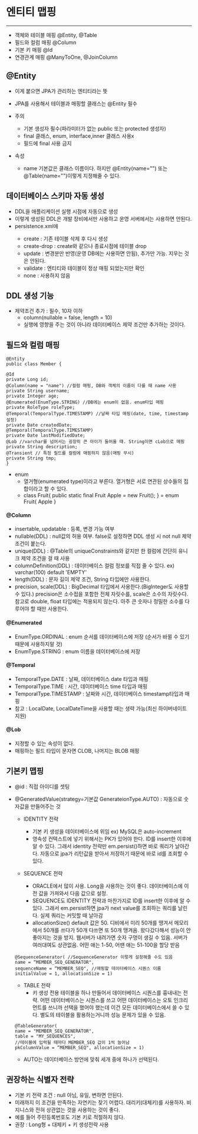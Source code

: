 # 엔티티 맵핑
___
- 객체와 테이블 매핑 @Entity, @Table
- 필드와 컬럼 매핑 @Column
- 기본 키 매핑 @Id
- 연경관계 매핑 @ManyToOne, @JoinColumn

## @Entity
- 이게 붙으면 JPA가 관리하는 엔티티라는 뜻
- JPA를 사용해서 테이블과 매핑할 클래스는 @Entity 필수

- 주의
  * 기본 생성자 필수(파라미터가 없는 public 또는 protected 생성자)
  * final 클래스, enum, interface,inner 클래스 사용x
  * 필드에 final 사용 금지

- 속성   
  - name 기본값은 클래스 이름이다. 하지만 @Entity(name="") 또는 @Table(name="")이렇게 지정해줄 수 있다.

## 데이터베이스 스키마 자동 생성
- DDL을 애플리케이션 실행 시점에 자동으로 생성 
- 이렇게 생성된 DDL은 개발 장비에서만 사용하고 운영 서버에서는 사용하면 안된다.
- persistence.xml에 <property name="hibernate.hbm2ddl.auto" valu="create"/>
  - create : 기존 테이블 삭제 후 다시 생성
  - create-drop : create와 같으나 종료시점에 테이블 drop
  - update : 변경분만 반영(운영 DB에는 사용하면 안됨), 추가만 가능. 지우는 것은 안된다.
  - validate : 엔티티와 테이블이 정상 매핑 되었는지만 확인
  - none : 사용하지 않음

## DDL 생성 기능
- 제약조건 추가 : 필수, 10자 이하
  - column(nullable = false, length = 10)
  - 실행에 영향을 주는 것이 아니라 데이터베이스 제약 조건만 추가하는 것이다.

## 필드와 컬럼 매핑

```agsl
@Entity
public class Member {

@Id
private Long id;
@Column(name = "name") //컬럼 매핑, DB와 객체의 이름이 다를 때 name 사용
private String username;
private Integer age;
@Enumerated(EnumType.STRING) //DB에는 enum이 없음. enum타입 매핑
private RoleType roleType;
@Temporal(TemporalType.TIMESTAMP) //날짜 타입 매핑(date, time, timestamp 설정)
private Date createdDate;
@Temporal(TemporalType.TIMESTAMP)
private Date lastModifiedDate;
@Lob //varchar를 넘어서는 굉장히 큰 아이가 들어올 때. String이면 cLob으로 매핑
private String description;
@Transient // 특정 필드를 컬럼에 매핑하지 않음(매핑 무시)
private String tmp;
}
```

* enum
  -  열거형(enumerated type)이라고 부른다. 열거형은 서로 연관된 상수들의 집합이라고 할 수 있다.
  -  class Fruit{ public static final Fruit Apple = new Fruit(); } = enum Fruit{ Apple } 

#### @Column 
  - insertable, updatable : 등록, 변경 가능 여부
  - nullable(DDL) : null값의 허용 여부. false로 설정하면 DDL 생성 시 not null 제약조건이 붙는다.
  - unique(DDL) : @Table의 uniqueConstraints와 같지만 한 컬럼에 간단히 유니크 제약 조건을 걸 때 사용
  - columnDefinition(DDL) : 데이터베이스 컬럼 정보를 직접 줄 수 있다. ex) varchar(100) default 'EMPTY'
  - length(DDL) : 문자 길이 제약 조건, String 타입에만 사용한다.
  - precision, scale(DDL) : BigDecimal 타입에서 사용한다.(BigInteger도 사용할 수 있다.) precision은 소수접을 포함한 전체 자릿수를, scale은 소수의 자릿수다. 참고로 double, float 타입에는 적용되지 않는다. 아주 큰 숫자나 정밀한 소수를 다루어야 할 때만 사용한다.

#### @Enumerated
  - EnumType.ORDINAL : enum 순서를 데이터베이스에 저장 (순서가 바뀔 수 있기 때문에 사용하지말 것)
  - EnumType.STRING : enum 이름을 데이터베이스에 저장

#### @Temporal
  - TemporalType.DATE : 날짜, 데이터베이스 date 타입과 매핑
  - TemporalType.TIME : 시간, 데이터베이스 time 타입과 매핑
  - TemporalType.TIMESTAMP : 날짜와 시간, 데이터베이스 timestamp타입과 매핑
  - 참고 : LocalDate, LocalDateTime을 사용할 때는 생략 가능(최신 하이버네이트 지원)

#### @Lob
  - 지정할 수 있는 속성이 없다.
  - 매핑하는 필드 타입이 문자면 CLOB, 나머지는 BLOB 매핑

## 기본키 맵핑
  - @id : 직접 아이디를 셋팅
  - @GeneratedValue(strategy=기본값 GenerateionType.AUTO) : 자동으로 숫자값을 만들어주는 것
    - IDENTITY 전략
      - 기본 키 생성을 데이터베이스에 위임 ex) MySQL은 auto-increment 
      - 영속성 컨텍스트에 넣기 위해서는 PK가 있어야 한다. ID를 insert한 이후에 알 수 있다. 그래서 identity 전략만 em.persist()하면 바로 쿼리가 날아간다. 자동으로 jpa가 리턴값을 받아서 저장하기 때문에 바로 id를 조회할 수 있다.
       
    - SEQUENCE 전략
      - ORACLE에서 많이 사용. Long을 사용하는 것이 좋다. 데이터베이스에 이전 값을 가져와서 다음 값으로 설정. 
      - SEQUENCE도 IDENTITY 전략과 마찬가지로 ID를 insert한 이후에 알 수 있다. 그래서 em.persist하면 jpa가 next value를 조회하는 쿼리를 날린다. 실제 쿼리는 커밋할 때 날아감
      - allocationSize() default 값은 50. 디비에서 미리 50개를 땡겨서 메모리에서 50개를 쓰다가 50개 다쓰면 또 50개 땡겨옴. 왔다갔다해서 성능이 안좋아지는 것을 방지. 웹서버가 내려가면 숫자 구멍이 생길 수 있음. 서버가 여러대여도 상관없음. 어떤 애는 1-50, 어땐 애는 51-100을 할당 받음
    ```agsl
    @SequenceGenerator( //SequenceGenerator 이렇게 설정해줄 수도 있음
    name = “MEMBER_SEQ_GENERATOR",
    sequenceName = “MEMBER_SEQ", //매핑할 데이터베이스 시퀀스 이름
    initialValue = 1, allocationSize = 1)
    ```
       
    - TABLE 전략
      - 키 생성 전용 테이블을 하나 만들어서 데이터베이스 시퀀스를 흉내내는 전략. 어떤 데이터베이스는 시퀀스를 쓰고 어떤 데이터베이스는 오토 인크리먼트를 쓰니까 선택을 했어야 했는데 이건 모든 데이터베이스에서 쓸 수 있다. 별도의 테이블을 활용하는거니까 성능 문제가 있을 수 있음. 
    ```agsl
    @TableGenerator(
    name = "MEMBER_SEQ_GENERATOR",
    table = "MY_SEQUENCES",
    //테이블에 입력될 때마다 MEMBER_SEQ 값이 1씩 늘어남
    pkColumnValue = “MEMBER_SEQ", allocationSize = 1)
    ```   
    
    - AUTO는 데이터베이스 방언에 맞춰 세개 중에 하나가 선택된다.

## 권장하는 식별자 전략
  - 기본 키 전략 조건 : null 아님, 유일, 변하면 안된다.
  - 미래까지 이 조건을 만족하는 자연키는 찾기 어렵다. 대리키(대체키)를 사용하자. 비지니스와 전혀 상관없는 것을 사용하는 것이 좋다.
  - 예를 들어 주민등록번호도 기본 키로 적절하지 않다.
  - 권장 : Long형 + 대체키 + 키 생성전략 사용
